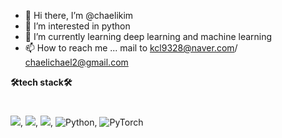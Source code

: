 - 👋 Hi there, I’m @chaelikim
- 👀 I’m interested in python
- 🌱 I’m currently learning deep learning and machine learning
- 📫 How to reach me ... mail to kcl9328@naver.com/ chaelichael2@gmail.com

<!---
chaelikim/chaelikim is a ✨ special ✨ repository because its `README.md` (this file) appears on your GitHub profile.
You can click the Preview link to take a look at your changes.
--->

  **🛠tech stack🛠**  
  #


<img src="https://img.shields.io/badge/mysql-4479A1?style=for-the-badge&logo=mysql&logoColor=white">,
<img src="https://img.shields.io/badge/github-181717?style=for-the-badge&logo=github&logoColor=white">,
<img src="https://img.shields.io/badge/linux-FCC624?style=for-the-badge&logo=linux&logoColor=black">,
![Python](https://img.shields.io/badge/python-3670A0?style=for-the-badge&logo=python&logoColor=ffdd54),
![PyTorch](https://img.shields.io/badge/PyTorch-%23EE4C2C.svg?style=for-the-badge&logo=PyTorch&logoColor=white)


